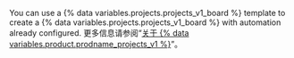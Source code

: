 You can use a {% data variables.projects.projects_v1_board %} template to create a {% data variables.projects.projects_v1_board %} with automation already configured. 更多信息请参阅“[关于 {% data variables.product.prodname_projects_v1 %}](/articles/about-project-boards#templates-for-project-boards)”。
